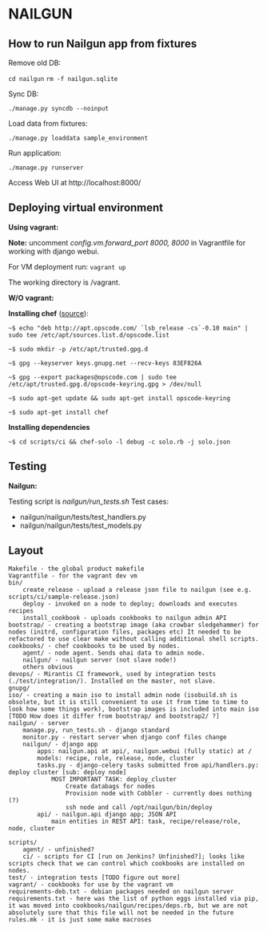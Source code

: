 NAILGUN
=======

How to run Nailgun app from fixtures
------------------------------------

Remove old DB:

`cd nailgun`
`rm -f nailgun.sqlite`

Sync DB:

`./manage.py syncdb --noinput`

Load data from fixtures:

`./manage.py loaddata sample_environment`

Run application:

`./manage.py runserver`

Access Web UI at http://localhost:8000/


Deploying virtual environment
-----------------------------

**Using vagrant:**

**Note:** uncomment *config.vm.forward_port 8000, 8000* in Vagrantfile for working with django webui.

For VM deployment run:
`vagrant up`

The working directory is /vagrant.

**W/O vagrant:**

**Installing chef** ([source](http://wiki.opscode.com/display/chef/Installing+Chef+Server+on+Debian+or+Ubuntu+using+Packages "Opscode Wiki")): 

``~$ echo "deb http://apt.opscode.com/ `lsb_release -cs`-0.10 main" | sudo tee /etc/apt/sources.list.d/opscode.list ``

``~$ sudo mkdir -p /etc/apt/trusted.gpg.d``

``~$ gpg --keyserver keys.gnupg.net --recv-keys 83EF826A``

``~$ gpg --export packages@opscode.com | sudo tee /etc/apt/trusted.gpg.d/opscode-keyring.gpg > /dev/null ``

``~$ sudo apt-get update && sudo apt-get install opscode-keyring ``

``~$ sudo apt-get install chef``

**Installing dependencies**

``~$ cd scripts/ci && chef-solo -l debug -c solo.rb -j solo.json ``

Testing
-------

**Nailgun:**

Testing script is *nailgun/run_tests.sh*
Test cases:
- nailgun/nailgun/tests/test_handlers.py
- nailgun/nailgun/tests/test_models.py

Layout
------

    Makefile - the global product makefile
    Vagrantfile - for the vagrant dev vm
    bin/
        create_release - upload a release json file to nailgun (see e.g. scripts/ci/sample-release.json)
        deploy - invoked on a node to deploy; downloads and executes recipes
        install_cookbook - uploads cookbooks to nailgun admin API
    bootstrap/ - creating a bootstrap image (aka crowbar sledgehammer) for nodes (initrd, configuration files, packages etc) It needed to be refactored to use clear make without calling additional shell scripts.
    cookbooks/ - chef cookbooks to be used by nodes.
        agent/ - node agent. Sends ohai data to admin node.
        nailgun/ - nailgun server (not slave node!)
        others obvious
    devops/ - Mirantis CI framework, used by integration tests (./test/integration/). Installed on the master, not slave.
    gnupg/
    iso/ - creating a main iso to install admin node (isobuild.sh is obsolete, but it is still convenient to use it from time to time to look how some things work), bootstrap images is included into main iso [TODO How does it differ from bootstrap/ and bootstrap2/ ?]
    nailgun/ - server
        manage.py, run_tests.sh - django standard
        monitor.py - restart server when django conf files change
        nailgun/ - django app 
            apps: nailgun.api at api/, nailgun.webui (fully static) at /
            models: recipe, role, release, node, cluster
            tasks.py - django-celery tasks submitted from api/handlers.py: deploy cluster [sub: deploy node]
                MOST IMPORTANT TASK: deploy_cluster
                    Create databags for nodes
                    Provision node with Cobbler - currently does nothing (?)
                    ssh node and call /opt/nailgun/bin/deploy
            api/ - nailgun.api django app; JSON API
                main entities in REST API: task, recipe/release/role, node, cluster
                
    scripts/
        agent/ - unfinished?
        ci/ - scripts for CI [run on Jenkins? Unfinished?]; looks like scripts check that we can control which cookbooks are installed on nodes.
    test/ - integration tests [TODO figure out more]
    vagrant/ - cookbooks for use by the vagrant vm
    requirements-deb.txt - debian packages needed on nailgun server
    requirements.txt - here was the list of python eggs installed via pip, it was moved into cookbooks/nailgun/recipes/deps.rb, but we are not absolutely sure that this file will not be needed in the future
    rules.mk - it is just some make macroses

